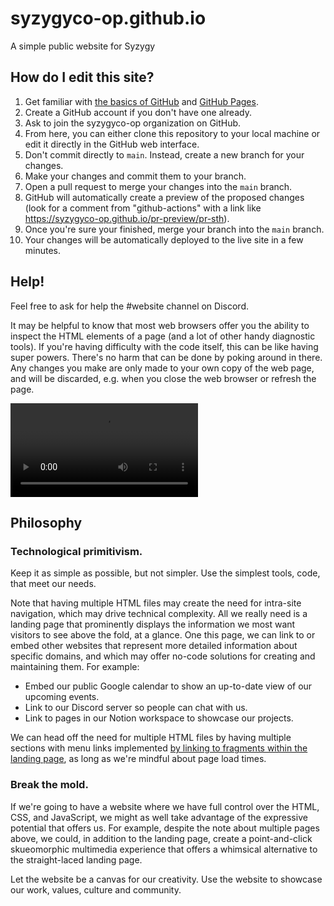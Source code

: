 # syzygyco-op.github.io

A simple public website for Syzygy

## How do I edit this site?

1. Get familiar with [the basics of GitHub](https://guides.github.com/activities/hello-world/) and [GitHub Pages](https://pages.github.com/).
1. Create a GitHub account if you don't have one already.
1. Ask to join the syzygyco-op organization on GitHub.
1. From here, you can either clone this repository to your local machine or edit it directly in the GitHub web interface.
1. Don't commit directly to `main`. Instead, create a new branch for your changes.
1. Make your changes and commit them to your branch.
1. Open a pull request to merge your changes into the `main` branch.
1. GitHub will automatically create a preview of the proposed changes (look for a comment from "github-actions" with a link like <https://syzygyco-op.github.io/pr-preview/pr-sth>).
1. Once you're sure your finished, merge your branch into the `main` branch.
1. Your changes will be automatically deployed to the live site in a few minutes.

## Help!

Feel free to ask for help the #website channel on Discord.

It may be helpful to know that most web browsers offer you the ability to inspect the HTML elements of a page (and a lot of other handy diagnostic tools). If you're having difficulty with the code itself, this can be like having super powers. There's no harm that can be done by poking around in there. Any changes you make are only made to your own copy of the web page, and will be discarded, e.g. when you close the web browser or refresh the page.

![Screen caputure showing how to inspect element](./how-to-inspect-element.mp4)

## Philosophy

### Technological primitivism.

Keep it as simple as possible, but not simpler. Use the simplest tools, code, that meet our needs.

Note that having multiple HTML files may create the need for intra-site navigation, which may drive technical complexity. All we really need is a landing page that prominently displays the information we most want visitors to see above the fold, at a glance. One this page, we can link to or embed other websites that represent more detailed information about specific domains, and which may offer no-code solutions for creating and maintaining them. For example:
- Embed our public Google calendar to show an up-to-date view of our upcoming events.
- Link to our Discord server so people can chat with us.
- Link to pages in our Notion workspace to showcase our projects.

We can head off the need for multiple HTML files by having multiple sections with menu links implemented [by linking to fragments within the landing page](https://developer.mozilla.org/en-US/docs/Web/HTML/Element/a#href), as long as we're mindful about page load times.

### Break the mold.

If we're going to have a website where we have full control over the HTML, CSS, and JavaScript, we might as well take advantage of the expressive potential that offers us. For example, despite the note about multiple pages above,
we could, in addition to the landing page, create a point-and-click skueomorphic multimedia experience that offers a whimsical alternative to the straight-laced landing page.

Let the website be a canvas for our creativity. Use the website to showcase our work, values, culture and community.
